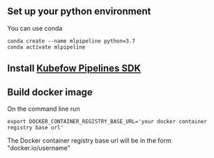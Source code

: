 
## Set up your python environment

You can use conda

```
conda create --name mlpipeline python=3.7
conda activate mlpipeline
```

## Install [Kubefow Pipelines SDK](https://www.kubeflow.org/docs/pipelines/sdk/install-sdk/)

## Build docker image

On the command line run

```
export DOCKER_CONTAINER_REGISTRY_BASE_URL='your docker container registry base url'
```

The Docker container registry base url will be in the form "docker.io/username"
